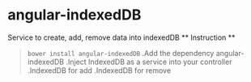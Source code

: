 # angular-indexedDB
Service to create, add, remove data into indexedDB
** Instruction **
> `bower install angular-indexedDB`
> .Add the dependency angular-indexedDB
> .Inject IndexedDB as a service into your controller
> .IndexedDB for add
> .IndexedDB for remove
